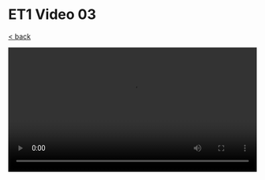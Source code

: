 # ET1 Video 03

[< back](../B-REE-ET1.md)

<style>
  video {
    width: 100%;
  }
</style>

<video controls controlsList="nodownload">
  <source src="https://storage.googleapis.com/ree-server-videos/ET1_video_03.mp4" type="video/mp4">
  Your browser does not support the video tag.
</video>
